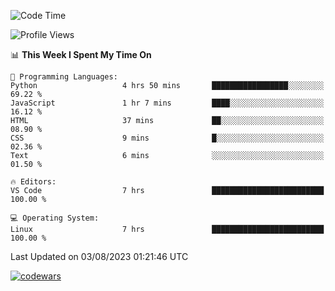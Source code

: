 <!--START_SECTION:waka-->
![Code Time](http://img.shields.io/badge/Code%20Time-254%20hrs%2016%20mins-blue)

![Profile Views](http://img.shields.io/badge/Profile%20Views-25-blue)

📊 **This Week I Spent My Time On** 

```text
💬 Programming Languages: 
Python                   4 hrs 50 mins       █████████████████░░░░░░░░   69.22 % 
JavaScript               1 hr 7 mins         ████░░░░░░░░░░░░░░░░░░░░░   16.12 % 
HTML                     37 mins             ██░░░░░░░░░░░░░░░░░░░░░░░   08.90 % 
CSS                      9 mins              █░░░░░░░░░░░░░░░░░░░░░░░░   02.36 % 
Text                     6 mins              ░░░░░░░░░░░░░░░░░░░░░░░░░   01.50 % 

🔥 Editors: 
VS Code                  7 hrs               █████████████████████████   100.00 % 

💻 Operating System: 
Linux                    7 hrs               █████████████████████████   100.00 % 
```


 Last Updated on 03/08/2023 01:21:46 UTC
<!--END_SECTION:waka-->
[![codewars](https://www.codewars.com/users/Delitel/badges/large)](https://www.codewars.com/users/Delitel)   
